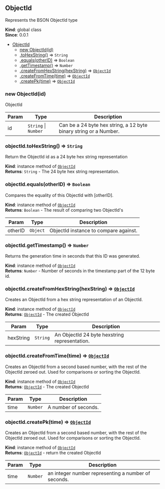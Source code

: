 <a name="ObjectId"></a>

## ObjectId
Represents the BSON ObjectId type

**Kind**: global class  
**Since**: 0.0.1  

* [ObjectId](#ObjectId)
    * [new ObjectId(id)](#new_ObjectId_new)
    * [.toHexString()](#ObjectId+toHexString) ⇒ <code>String</code>
    * [.equals(otherID)](#ObjectId+equals) ⇒ <code>Boolean</code>
    * [.getTimestamp()](#ObjectId+getTimestamp) ⇒ <code>Number</code>
    * [.createFromHexString(hexString)](#ObjectId+createFromHexString) ⇒ <code>[ObjectId](#ObjectId)</code>
    * [.createFromTime(time)](#ObjectId+createFromTime) ⇒ <code>[ObjectId](#ObjectId)</code>
    * [.createPk(time)](#ObjectId+createPk) ⇒ <code>[ObjectId](#ObjectId)</code>

<a name="new_ObjectId_new"></a>

### new ObjectId(id)
ObjectId


| Param | Type | Description |
| --- | --- | --- |
| id | <code>String</code> &#124; <code>Number</code> | Can be a 24 byte hex string, a 12 byte binary string or a Number. |

<a name="ObjectId+toHexString"></a>

### objectId.toHexString() ⇒ <code>String</code>
Return the ObjectId id as a 24 byte hex string representation

**Kind**: instance method of <code>[ObjectId](#ObjectId)</code>  
**Returns**: <code>String</code> - The 24 byte hex string representation.  
<a name="ObjectId+equals"></a>

### objectId.equals(otherID) ⇒ <code>Boolean</code>
Compares the equality of this ObjectId with [otherID].

**Kind**: instance method of <code>[ObjectId](#ObjectId)</code>  
**Returns**: <code>Boolean</code> - The result of comparing two ObjectId's  

| Param | Type | Description |
| --- | --- | --- |
| otherID | <code>Object</code> | ObjectId instance to compare against. |

<a name="ObjectId+getTimestamp"></a>

### objectId.getTimestamp() ⇒ <code>Number</code>
Returns the generation time in seconds that this ID was generated.

**Kind**: instance method of <code>[ObjectId](#ObjectId)</code>  
**Returns**: <code>Number</code> - Number of seconds in the timestamp part of the 12 byte id.  
<a name="ObjectId+createFromHexString"></a>

### objectId.createFromHexString(hexString) ⇒ <code>[ObjectId](#ObjectId)</code>
Creates an ObjectId from a hex string representation of an ObjectId.

**Kind**: instance method of <code>[ObjectId](#ObjectId)</code>  
**Returns**: <code>[ObjectId](#ObjectId)</code> - The created ObjectId  

| Param | Type | Description |
| --- | --- | --- |
| hexString | <code>String</code> | An ObjectId 24 byte hexstring representation. |

<a name="ObjectId+createFromTime"></a>

### objectId.createFromTime(time) ⇒ <code>[ObjectId](#ObjectId)</code>
Creates an ObjectId from a second based number, with the rest of the ObjectId zeroed out. 
Used for comparisons or sorting the ObjectId.

**Kind**: instance method of <code>[ObjectId](#ObjectId)</code>  
**Returns**: <code>[ObjectId](#ObjectId)</code> - The created ObjectId  

| Param | Type | Description |
| --- | --- | --- |
| time | <code>Number</code> | A number of seconds. |

<a name="ObjectId+createPk"></a>

### objectId.createPk(time) ⇒ <code>[ObjectId](#ObjectId)</code>
Creates an ObjectId from a second based number, with the rest of the ObjectId zeroed out. Used for comparisons or sorting the ObjectId.

**Kind**: instance method of <code>[ObjectId](#ObjectId)</code>  
**Returns**: <code>[ObjectId](#ObjectId)</code> - return the created ObjectId  

| Param | Type | Description |
| --- | --- | --- |
| time | <code>Number</code> | an integer number representing a number of seconds. |

